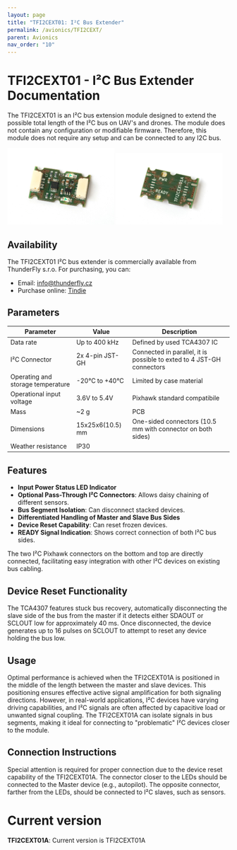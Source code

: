 ```yaml
---
layout: page
title: "TFI2CEXT01: I²C Bus Extender"
permalink: /avionics/TFI2CEXT/
parent: Avionics
nav_order: "10"
---
```


# TFI2CEXT01 - I²C Bus Extender Documentation

The TFI2CEXT01 is an I²C bus extension module designed to extend the possible total length of the I²C bus on UAV's and drones. The module does not contain any configuration or modifiable firmware. Therefore, this module does not require any setup and can be connected to any I2C bus.


<p float="center">
<img src="./TFI2CEXT01A_top.jpg" width="48%" />
<img src="./TFI2CEXT01A_bottom.jpg" width="48%" />
</p>


## Availability
The TFI2CEXT01 I²C bus extender is commercially available from ThunderFly s.r.o. For purchasing, you can:
- Email: [info@thunderfly.cz](mailto:info@thunderfly.cz)
- Purchase online: [Tindie](https://www.tindie.com/products/26352/)

## Parameters

| Parameter                        | Value             | Description                                                  |
|----------------------------------|-------------------|--------------------------------------------------------------|
| Data rate                        | Up to 400 kHz     | Defined by used TCA4307 IC                                   |
| I²C Connector                    | 2x 4-pin JST-GH   | Connected in parallel, it is possible to exted to 4 JST-GH connectors |
| Operating and storage temperature| -20°C to +40°C    | Limited by case material                                     |
| Operational input voltage        | 3.6V to 5.4V      | Pixhawk standard compatibile                                 |
| Mass                             | ~2 g              | PCB                                                          |
| Dimensions                       | 15x25x6(10.5) mm  | One-sided connectors (10.5 mm with connector on both sides)  |
| Weather resistance               | IP30              |                                                              |

## Features
- **Input Power Status LED Indicator**
- **Optional Pass-Through I²C Connectors**: Allows daisy chaining of different sensors.
- **Bus Segment Isolation**: Can disconnect stacked devices.
- **Differentiated Handling of Master and Slave Bus Sides**
- **Device Reset Capability**: Can reset frozen devices.
- **READY Signal Indication**: Shows correct connection of both I²C bus sides.

The two I²C Pixhawk connectors on the bottom and top are directly connected, facilitating easy integration with other I²C devices on existing bus cabling.

## Device Reset Functionality
The TCA4307 features stuck bus recovery, automatically disconnecting the slave side of the bus from the master if it detects either SDAOUT or SCLOUT low for approximately 40 ms. Once disconnected, the device generates up to 16 pulses on SCLOUT to attempt to reset any device holding the bus low.

## Usage
Optimal performance is achieved when the TFI2CEXT01A is positioned in the middle of the length between the master and slave devices. This positioning ensures effective active signal amplification for both signaling directions. However, in real-world applications, I²C devices have varying driving capabilities, and I²C signals are often affected by capacitive load or unwanted signal coupling. The TFI2CEXT01A can isolate signals in bus segments, making it ideal for connecting to "problematic" I²C devices closer to the module.

## Connection Instructions
Special attention is required for proper connection due to the device reset capability of the TFI2CEXT01A. The connector closer to the LEDs should be connected to the Master device (e.g., autopilot). The opposite connector, farther from the LEDs, should be connected to I²C slaves, such as sensors.


# Current version

**TFI2CEXT01A**: Current version is TFI2CEXT01A
